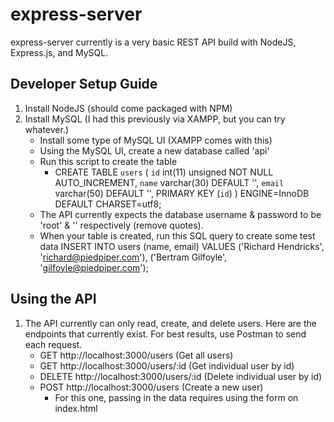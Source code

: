 # express-server

express-server currently is a very basic REST API build with NodeJS, Express.js, and MySQL.

## Developer Setup Guide

1. Install NodeJS (should come packaged with NPM)
2. Install MySQL (I had this previously via XAMPP, but you can try whatever.)
    - Install some type of MySQL UI (XAMPP comes with this)
    - Using the MySQL UI, create a new database called 'api'
    - Run this script to create the table
        - CREATE TABLE `users` (
        `id`       int(11)     unsigned NOT NULL AUTO_INCREMENT,
        `name`     varchar(30) DEFAULT '',
        `email`    varchar(50) DEFAULT '',
        PRIMARY KEY (`id`)
        ) ENGINE=InnoDB DEFAULT CHARSET=utf8;
    - The API currently expects the database username & password to be 'root' & '' respectively (remove quotes).
    - When your table is created, run this SQL query to create some test data
        INSERT INTO users (name, email) 
        VALUES ('Richard Hendricks', 'richard@piedpiper.com'), 
                ('Bertram Gilfoyle',  'gilfoyle@piedpiper.com');
            
## Using the API

1. The API currently can only read, create, and delete users. Here are the endpoints that currently exist. For best results, use Postman to send each request.
    - GET http://localhost:3000/users (Get all users)
    - GET http://localhost:3000/users/:id (Get individual user by id)
    - DELETE http://localhost:3000/users/:id (Delete individual user by id)
    - POST http://localhost:3000/users (Create a new user)
        - For this one, passing in the data requires using the form on index.html
